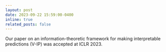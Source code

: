 ```yaml
---
layout: post
date: 2023-09-22 15:59:00-0400
inline: true
related_posts: false
---
```


Our paper on an information-theoretic framework for making interpretable predictions (V-IP) was accepted at ICLR 2023.


